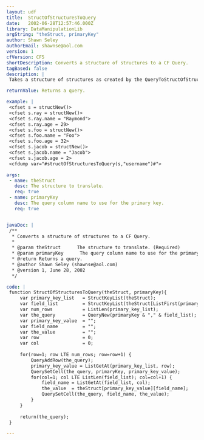 ```yaml
---
layout: udf
title:  StructOfStructuresToQuery
date:   2002-06-28T12:57:46.000Z
library: DataManipulationLib
argString: "theStruct, primaryKey"
author: Shawn Seley
authorEmail: shawnse@aol.com
version: 1
cfVersion: CF5
shortDescription: Converts a structure of structures to a CF Query.
tagBased: false
description: |
 Takes a structure of structures as created by the QueryToStructOfStructures UDF and converts it back to a ColdFusion Query. These two functions combined allow you to directly read and manipulate the rows of a query simply by knowing the value of the Primary Key. Some code based on Casey Broich's StructOfArraysToQuery.

returnValue: Returns a query.

example: |
 <cfset s = structNew()>
 <cfset s.ray = structNew()>
 <cfset s.ray.name = "Raymond">
 <cfset s.ray.age = 29>
 <cfset s.foo = structNew()>
 <cfset s.foo.name = "Foo">
 <cfset s.foo.age = 32>
 <cfset s.jacob = structNew()>
 <cfset s.jacob.name = "Jacob">
 <cfset s.jacob.age = 2>
 <cfdump var="#structOfStructuresToQuery(s,"username")#">

args:
 - name: theStruct
   desc: The structure to translate.
   req: true
 - name: primaryKey
   desc: The query column name to use for the primary key.
   req: true


javaDoc: |
 /**
  * Converts a structure of structures to a CF Query.
  * 
  * @param theStruct      The structure to translate. (Required)
  * @param primaryKey      The query column name to use for the primary key. (Required)
  * @return Returns a query. 
  * @author Shawn Seley (shawnse@aol.com) 
  * @version 1, June 28, 2002 
  */

code: |
 function StructOfStructuresToQuery(theStruct, primaryKey){
     var primary_key_list   = StructKeyList(theStruct);
     var field_list         = StructKeyList(theStruct[ListFirst(primary_key_list)]);
     var num_rows           = ListLen(primary_key_list);
     var the_query          = QueryNew(primaryKey & "," & field_list);
     var primary_key_value  = "";
     var field_name         = "";
     var the_value          = "";
     var row                = 0;
     var col                = 0;
 
     for(row=1; row LTE num_rows; row=row+1) {
         QueryAddRow(the_query);
         primary_key_value = ListGetAt(primary_key_list, row);
         QuerySetCell(the_query, primaryKey, primary_key_value);
         for(col=1; col LTE ListLen(field_list); col=col+1) {
             field_name = ListGetAt(field_list, col);
             the_value  = theStruct[primary_key_value][field_name];
             QuerySetCell(the_query, field_name, the_value);
         }
     }
 
     return(the_query);
 }

---
```


